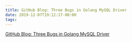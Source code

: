 ```yaml
---
title: GitHub Blog: Three Bugs in Golang MySQL Driver
date: 2019-12-07T19:12:17-00:00
tags:
---
```


[GitHub Blog: Three Bugs in Golang MySQL Driver](https://github.blog/2020-05-20-three-bugs-in-the-go-mysql-driver/)
